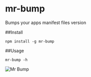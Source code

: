 # mr-bump
Bumps your apps manifest files version

##Install
```
npm install -g mr-bump
```

##Usage
```
mr-bump -h
```


![Mr Bump](http://i.imgur.com/E1vEV64.png)